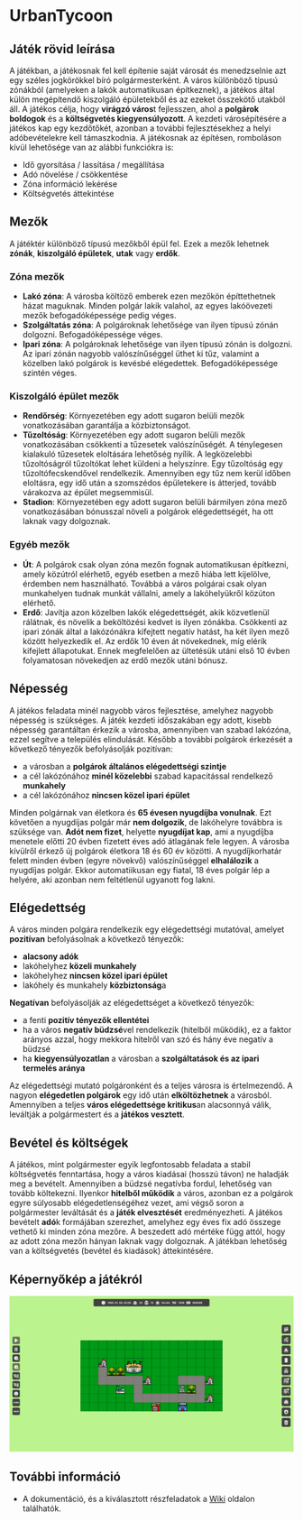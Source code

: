 # UrbanTycoon
## Játék rövid leírása
A játékban, a játékosnak fel kell építenie saját városát és menedzselnie azt egy széles jogkörökkel bíró polgármesterként. A város különböző típusú zónákból (amelyeken a lakók
automatikusan építkeznek), a játékos által külön megépítendő kiszolgáló épületekből és az ezeket
összekötő utakból áll. A játékos célja, hogy **virágzó város**t fejlesszen, ahol a **polgárok boldogok** és a
**költségvetés kiegyensúlyozott**.
A kezdeti városépítésére a játékos kap egy kezdőtőkét, azonban a további fejlesztésekhez a helyi
adóbevételekre kell támaszkodnia. A játékosnak az építésen, romboláson kívül lehetősége van az alábbi funkciókra is:
- Idő gyorsítása / lassítása / megállítása
- Adó növelése / csökkentése
- Zóna információ lekérése
- Költségvetés áttekintése

## Mezők
A játéktér különböző típusú mezőkből épül fel. Ezek a mezők lehetnek **zónák**, **kiszolgáló épületek**, **utak** vagy **erdők**.
### Zóna mezők
- **Lakó zóna**: A városba költöző emberek ezen mezőkön építtethetnek házat maguknak. Minden
polgár lakik valahol, az egyes lakóövezeti mezők befogadóképessége pedig véges.
- **Szolgáltatás zóna**: A polgároknak lehetősége van ilyen típusú zónán dolgozni. Befogadóképessége véges.
- **Ipari zóna**: A polgároknak lehetősége van ilyen típusú zónán is dolgozni. Az ipari zónán nagyobb valószínűséggel üthet ki tűz, valamint a közelben lakó polgárok is kevésbé elégedettek. Befogadóképessége szintén véges.
### Kiszolgáló épület mezők
- **Rendőrség**: Környezetében egy adott sugaron belüli mezők vonatkozásában garantálja a
közbiztonságot.
- **Tűzoltóság**: Környezetében egy adott sugaron belüli mezők vonatkozásában csökkenti a tűzesetek valószínűségét. A ténylegesen kialakuló tűzesetek eloltására lehetőség nyílik. A
legközelebbi tűzoltóságról tűzoltókat lehet küldeni a helyszínre. Egy tűzoltóság egy tűzoltófecskendővel rendelkezik. Amennyiben egy tűz nem kerül időben eloltásra, egy idő után a szomszédos épületekere is átterjed, tovább várakozva az épület megsemmisül.
- **Stadion**: Környezetében egy adott sugaron belüli bármilyen
zóna mező vonatkozásában bónusszal növeli a polgárok elégedettségét, ha ott laknak vagy
dolgoznak.
### Egyéb mezők
- **Út**: A polgárok csak olyan zóna mezőn fognak automatikusan építkezni, amely közútról elérhető, egyéb esetben a mező hiába lett kijelölve, érdemben nem használható. Továbbá a város polgárai csak olyan munkahelyen tudnak munkát vállalni, amely a lakóhelyükről közúton elérhető.
- **Erdő**: Javítja azon közelben
lakók elégedettségét, akik közvetlenül rálátnak, és növelik a beköltözési kedvet is ilyen zónákba. Csökkenti az ipari zónák által a lakózónákra kifejtett
negatív hatást, ha két ilyen mező között helyezkedik el. Az erdők 10 éven át növekednek, míg elérik kifejlett állapotukat. Ennek megfelelően az ültetésük
utáni első 10 évben folyamatosan növekedjen az erdő mezők utáni bónusz.

## Népesség
A játékos feladata minél nagyobb város fejlesztése, amelyhez nagyobb népesség is szükséges. A játék
kezdeti időszakában egy adott, kisebb népesség garantáltan érkezik a városba, amennyiben van
szabad lakózóna, ezzel segítve a település elindulását. Később a további polgárok érkezését a
következő tényezők befolyásolják pozitívan:
- a városban a **polgárok általános elégedettségi szintje**
- a cél lakózónához **minél közelebbi** szabad kapacitással rendelkező **munkahely**
- a cél lakózónához **nincsen közel ipari épület**

Minden polgárnak van életkora és **65 évesen nyugdíjba vonulnak**. Ezt követően a nyugdíjas polgár már **nem
dolgozik**, de lakóhelyre továbbra is szüksége van. **Adót nem fizet**, helyette **nyugdíjat kap**, ami a
nyugdíjba menetele előtti 20 évben fizetett éves adó átlagának fele legyen.
A városba kívülről érkező új polgárok életkora 18 és 60 év közötti. A nyugdíjkorhatár felett
minden évben (egyre növekvő) valószínűséggel **elhalálozik** a nyugdíjas polgár. Ekkor automatiikusan
egy fiatal, 18 éves polgár lép a helyére, aki azonban
nem feltétlenül ugyanott fog lakni.

## Elégedettség
A város minden polgára rendelkezik egy elégedettségi mutatóval, amelyet **pozitívan** befolyásolnak a
következő tényezők:
- **alacsony adók**
- lakóhelyhez **közeli munkahely**
- lakóhelyhez **nincsen közel ipari épület**
- lakóhely és munkahely **közbiztonság**a

**Negatívan** befolyásolják az elégedettséget a következő tényezők:
- a fenti **pozitív tényezők ellentétei**
- ha a város **negatív büdzsé**vel rendelkezik (hitelből működik), ez a faktor arányos azzal,
hogy mekkora hitelről van szó és hány éve negatív a büdzsé
- ha **kiegyensúlyozatlan** a városban a **szolgáltatások és az ipari termelés aránya**

Az elégedettségi mutató polgáronként és a teljes városra is értelmezendő. A
nagyon **elégedetlen polgárok** egy idő után **elköltözhetnek** a városból. Amennyiben a teljes **város
elégedettsége kritikus**an alacsonnyá válik, leváltják a polgármestert és a **játékos vesztett**.

## Bevétel és költségek
A játékos, mint polgármester egyik legfontosabb feladata a stabil költségvetés fenntartása, hogy a
város kiadásai (hosszú távon) ne haladják meg a bevételt. Amennyiben a büdzsé negatívba fordul,
lehetőség van tovább költekezni. Ilyenkor **hitelből működik** a város, azonban ez a
polgárok egyre súlyosabb elégedetlenségéhez vezet, ami végső soron a polgármester leváltását és a
**játék elvesztését** eredményezheti. A játékos bevételt **adó**k formájában szerezhet, amelyhez egy éves fix adó összege vethető ki minden
zóna mezőre. A beszedett adó mértéke függ attól, hogy az adott zóna mezőn hányan laknak vagy
dolgoznak. A játékban lehetőség van a költségvetés (bevétel és kiadások) áttekintésére.

## Képernyőkép a játékról
![](./data/screenshots/screenshot.png)

## További információ
- A dokumentáció, és a kiválasztott részfeladatok a [Wiki](../../../wikis/Home) oldalon találhatók.
